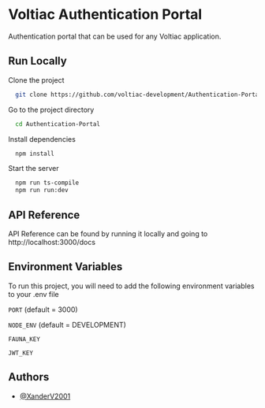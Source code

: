 
# Voltiac Authentication Portal

Authentication portal that can be used for any Voltiac application.

## Run Locally

Clone the project

```bash
  git clone https://github.com/voltiac-development/Authentication-Portal.git
```

Go to the project directory

```bash
  cd Authentication-Portal
```

Install dependencies

```bash
  npm install
```

Start the server

```bash
  npm run ts-compile
  npm run run:dev
```

  
## API Reference

API Reference can be found by running it locally and going to http://localhost:3000/docs

  
## Environment Variables

To run this project, you will need to add the following environment variables to your .env file

`PORT` (default = 3000)

`NODE_ENV` (default = DEVELOPMENT)

`FAUNA_KEY`

`JWT_KEY`

  
## Authors

- [@XanderV2001](https://www.github.com/xanderV2001)

  
